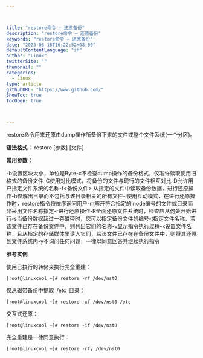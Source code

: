 ```yaml
---



title: "restore命令 – 还原备份"
description: "restore命令 – 还原备份"
keywords: "restore命令 – 还原备份"
date: "2023-06-18T16:22:52+08:00"
defaultContentLanguage: "zh"
author: "Linux"
twitterSite: ""
thumbnail: ""
categories:
  - Linux
type: article
githubURL: "https://www.github.com/"
ShowToc: true
TocOpen: true



---
```


restore命令用来还原由dump操作所备份下来的文件或整个文件系统(一个分区)。

**语法格式：** restore [参数] [文件]

**常用参数：**

-b设置区块大小，单位是Byte-c不检查dump操作的备份格式，仅准许读取使用旧格式的备份文件-C使用对比模式，将备份的文件与现行的文件相互对比-D允许用户指定文件系统的名称-f<备份文件> 从指定的文件中读取备份数据，进行还原操作-h仅解出目录而不包括与该目录相关的所有文件-i使用互动模式，在进行还原操作时，restore指令将依序询问用户-m解开符合指定的inode编号的文件或目录而非采用文件名称指定-r进行还原操作-R全面还原文件系统时，检查应从何处开始进行-s当备份数据超过一卷磁带时，您可以指定备份文件的编号-t指定文件名称，若该文件已存在备份文件中，则列出它们的名称-v显示指令执行过程-x设置文件名称，且从指定的存储媒体里读入它们，若该文件已存在在备份文件中，则将其还原到文件系统内-y不询问任何问题，一律以同意回答并继续执行指令

**参考实例**

使用已执行的转储来执行完全重建：

```
[root@linuxcool ~]# restore -rf /dev/nst0
```

仅从磁带备份中提取 /etc 目录：

```
[root@linuxcool ~]# restore -xf /dev/nst0 /etc
```

交互式还原：

```
[root@linuxcool ~]# restore -if /dev/nst0
```

完全重建是一律同意执行：

```
[root@linuxcool ~]# restore -rfy /dev/nst0
```
